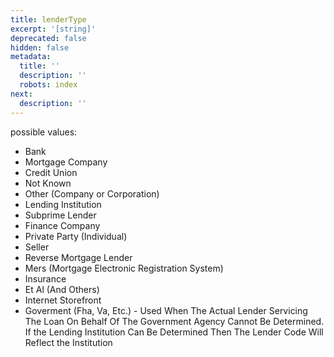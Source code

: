 ```yaml
---
title: lenderType
excerpt: '[string]'
deprecated: false
hidden: false
metadata:
  title: ''
  description: ''
  robots: index
next:
  description: ''
---
```

possible values:

* Bank
* Mortgage Company
* Credit Union
* Not Known
* Other (Company or Corporation)
* Lending Institution
* Subprime Lender
* Finance Company
* Private Party (Individual)
* Seller
* Reverse Mortgage Lender
* Mers (Mortgage Electronic Registration System)
* Insurance
* Et Al (And Others)
* Internet Storefront
* Goverment (Fha, Va, Etc.) - Used When The Actual Lender Servicing The Loan On Behalf Of The Government Agency Cannot Be Determined. If the Lending Institution Can Be Determined Then The Lender Code Will Reflect the Institution

